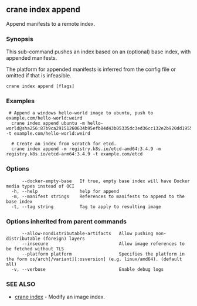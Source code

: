 ## crane index append

Append manifests to a remote index.

### Synopsis

This sub-command pushes an index based on an (optional) base index, with appended manifests.

The platform for appended manifests is inferred from the config file or omitted if that is infeasible.

```
crane index append [flags]
```

### Examples

```
 # Append a windows hello-world image to ubuntu, push to example.com/hello-world:weird
  crane index append ubuntu -m hello-world@sha256:87b9ca29151260634b95efb84d43b05335dc3ed36cc132e2b920dd1955342d20 -t example.com/hello-world:weird

  # Create an index from scratch for etcd.
  crane index append -m registry.k8s.io/etcd-amd64:3.4.9 -m registry.k8s.io/etcd-arm64:3.4.9 -t example.com/etcd
```

### Options

```
      --docker-empty-base   If true, empty base index will have Docker media types instead of OCI
  -h, --help                help for append
  -m, --manifest strings    References to manifests to append to the base index
  -t, --tag string          Tag to apply to resulting image
```

### Options inherited from parent commands

```
      --allow-nondistributable-artifacts   Allow pushing non-distributable (foreign) layers
      --insecure                           Allow image references to be fetched without TLS
      --platform platform                  Specifies the platform in the form os/arch[/variant][:osversion] (e.g. linux/amd64). (default all)
  -v, --verbose                            Enable debug logs
```

### SEE ALSO

* [crane index](crane_index.md)	 - Modify an image index.

